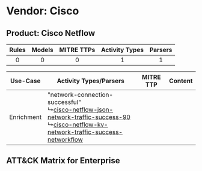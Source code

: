 Vendor: Cisco
=============
Product: Cisco Netflow
----------------------
| Rules | Models | MITRE TTPs | Activity Types | Parsers |
|:-----:|:------:|:----------:|:--------------:|:-------:|
|   0   |   0    |     0      |       1        |    1    |

|  Use-Case  | Activity Types/Parsers    | MITRE TTP | Content    |
|:----------:| ---- | --------- | ---- |
| Enrichment |  "network-connection-successful"<br> ↳[cisco-netflow-json-network-traffic-success-90](Ps/pC_cisconetflowjsonnetworktrafficsuccess90.md)<br> ↳[cisco-netflow-kv-network-traffic-success-networkflow](Ps/pC_cisconetflowkvnetworktrafficsuccessnetworkflow.md)<br> |    | [](RM/r_m_cisco_cisco_netflow_Enrichment.md) |

ATT&CK Matrix for Enterprise
----------------------------
